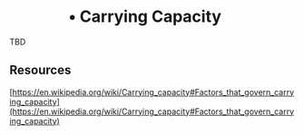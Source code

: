 #       • Carrying Capacity

TBD


## Resources

[https://en.wikipedia.org/wiki/Carrying_capacity#Factors_that_govern_carrying_capacity](https://en.wikipedia.org/wiki/Carrying_capacity#Factors_that_govern_carrying_capacity)
